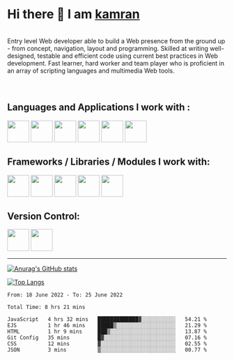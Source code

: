 # Hi there 👋 I am [kamran](https://kamrank89.github.io/kamran89.github.io/)

<br>
Entry level Web developer able to build a Web presence from the ground up - from concept, navigation, layout and programming. Skilled at writing well-designed, testable and efficient code using current best practices in Web development. Fast learner, hard worker and team player who is proficient in an array of scripting languages and multimedia Web tools.
<br>
<br>
<br>

## Languages and Applications I work with :

<p float="left">
<img src="https://cdn.jsdelivr.net/gh/devicons/devicon/icons/python/python-original.svg" width="50" height="50">
<img src="https://cdn.jsdelivr.net/gh/devicons/devicon/icons/javascript/javascript-original.svg" width="50" height="50">
<img src="https://cdn.jsdelivr.net/gh/devicons/devicon/icons/java/java-original.svg" width="50" height="50">
<img src="https://cdn.jsdelivr.net/gh/devicons/devicon/icons/jupyter/jupyter-original.svg" width="50" height="50">
<img src="https://cdn.jsdelivr.net/gh/devicons/devicon/icons/html5/html5-original.svg" width="50" height="50">
<img src="https://cdn.jsdelivr.net/gh/devicons/devicon/icons/css3/css3-original.svg" width="50" height="50">
</P>
 
## Frameworks / Libraries / Modules I work with:
<p float="left">
<img src="https://cdn.jsdelivr.net/gh/devicons/devicon/icons/react/react-original.svg" width="50" height="50">
<img src="https://cdn.jsdelivr.net/gh/devicons/devicon/icons/numpy/numpy-original.svg" width="50" height="50">
<img src="https://cdn.jsdelivr.net/gh/devicons/devicon/icons/nodejs/nodejs-original.svg" width="50" height="50">
<img src="https://cdn.jsdelivr.net/gh/devicons/devicon/icons/express/express-original.svg" width="50" height="50">
<img src="https://cdn.jsdelivr.net/gh/devicons/devicon/icons/mongodb/mongodb-original-wordmark.svg" width="50" height="50">
</P>

## Version Control:

<p>
<img src="https://cdn.jsdelivr.net/gh/devicons/devicon/icons/github/github-original-wordmark.svg" width="50" height="50">
<img src="https://cdn.jsdelivr.net/gh/devicons/devicon/icons/git/git-original.svg" width="50" height="50">
</p>

---

[![Anurag's GitHub stats](https://github-readme-stats.vercel.app/api?username=kamrank89&show_icons=true&theme=github_dark&hide=stars,prs,issues,contribs)](https://github.com/anuraghazra/github-readme-stats)

[![Top Langs](https://github-readme-stats.vercel.app/api/top-langs/?username=kamrank89&layout=compact&theme=github_dark)](https://github.com/anuraghazra/github-readme-stats)

<!--START_SECTION:waka-->

```text
From: 18 June 2022 - To: 25 June 2022

Total Time: 8 hrs 21 mins

JavaScript   4 hrs 32 mins   █████████████▓░░░░░░░░░░░   54.21 %
EJS          1 hr 46 mins    █████▒░░░░░░░░░░░░░░░░░░░   21.29 %
HTML         1 hr 9 mins     ███▒░░░░░░░░░░░░░░░░░░░░░   13.87 %
Git Config   35 mins         █▓░░░░░░░░░░░░░░░░░░░░░░░   07.16 %
CSS          12 mins         ▓░░░░░░░░░░░░░░░░░░░░░░░░   02.55 %
JSON         3 mins          ▒░░░░░░░░░░░░░░░░░░░░░░░░   00.77 %
```

<!--END_SECTION:waka-->
